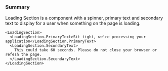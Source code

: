 ### Summary

Loading Section is a component with a spinner, primary text and secondary text to display for a user when something on the page is loading.

```tsx
<LoadingSection>
  <LoadingSection.PrimaryText>Sit tight, we're processing your application</LoadingSection.PrimaryText>
  <LoadingSection.SecondaryText>
    This could take 60 seconds. Please do not close your browser or refesh the page.
  </LoadingSection.SecondaryText>
</LoadingSection>
```
